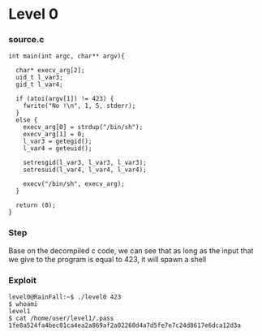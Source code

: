 # Level 0

<h3>source.c</h3>

```console
int main(int argc, char** argv){

  char* execv_arg[2];
  uid_t l_var3;
  gid_t l_var4;
  
  if (atoi(argv[1]) != 423) {
    fwrite("No !\n", 1, 5, stderr);
  }
  else {
    execv_arg[0] = strdup("/bin/sh");
    execv_arg[1] = 0;
    l_var3 = getegid();
    l_var4 = geteuid();

    setresgid(l_var3, l_var3, l_var3);
    setresuid(l_var4, l_var4, l_var4);

    execv("/bin/sh", execv_arg);
  }

  return (0);
}
```

<h3>Step</h3>

Base on the decompiled c code, we can see that as long as the input that we give to the program is equal to 423, it will spawn a shell

<h3>Exploit</h3>

```console
level0@RainFall:~$ ./level0 423
$ whoami
level1
$ cat /home/user/level1/.pass
1fe8a524fa4bec01ca4ea2a869af2a02260d4a7d5fe7e7c24d8617e6dca12d3a
```